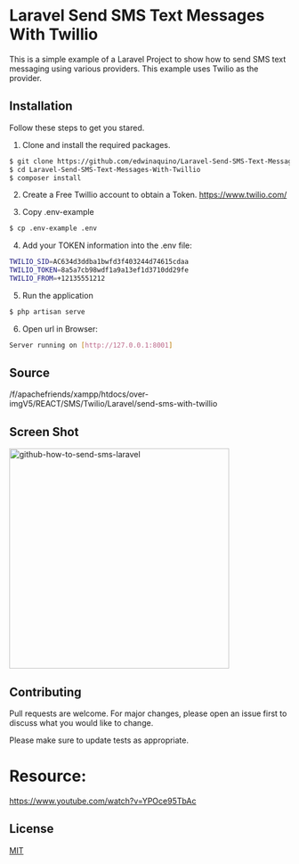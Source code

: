 # Laravel Send SMS Text Messages With Twillio

This is a simple example of a Laravel Project to show how to send SMS text messaging using various providers. This example uses Twilio as the provider.

## Installation

Follow these steps to get you stared.

1. Clone and install the required packages.
```bash
$ git clone https://github.com/edwinaquino/Laravel-Send-SMS-Text-Messages-With-Twillio.git
$ cd Laravel-Send-SMS-Text-Messages-With-Twillio
$ composer install
```
2. Create a Free Twillio account to obtain a Token. https://www.twilio.com/

3. Copy .env-example

```bash
$ cp .env-example .env
```
4. Add your TOKEN information into the .env file:
```bash
TWILIO_SID=AC634d3ddba1bwfd3f403244d74615cdaa
TWILIO_TOKEN=8a5a7cb98wdf1a9a13ef1d3710dd29fe
TWILIO_FROM=+12135551212
```
5. Run the application
```bash
$ php artisan serve
```
6. Open url in Browser:
```bash
Server running on [http://127.0.0.1:8001]
```
## Source
/f/apachefriends/xampp/htdocs/over-imgV5/REACT/SMS/Twilio/Laravel/send-sms-with-twillio

## Screen Shot
<img width="395" alt="github-how-to-send-sms-laravel" src="https://github.com/edwinaquino/Laravel-Send-SMS-Text-Messages-With-Twillio/assets/30946443/6150ca30-5d67-40af-b731-ed4d13951367"></img>

## Contributing

Pull requests are welcome. For major changes, please open an issue first
to discuss what you would like to change.

Please make sure to update tests as appropriate.

# Resource:
https://www.youtube.com/watch?v=YPOce95TbAc

## License

[MIT](https://choosealicense.com/licenses/mit/)
